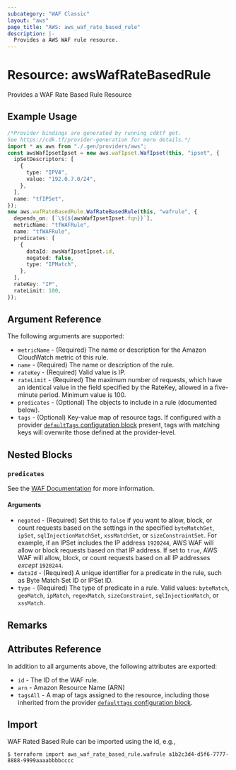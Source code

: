 ```yaml
---
subcategory: "WAF Classic"
layout: "aws"
page_title: "AWS: aws_waf_rate_based_rule"
description: |-
  Provides a AWS WAF rule resource.
---
```


# Resource: awsWafRateBasedRule

Provides a WAF Rate Based Rule Resource

## Example Usage

```typescript
/*Provider bindings are generated by running cdktf get.
See https://cdk.tf/provider-generation for more details.*/
import * as aws from "./.gen/providers/aws";
const awsWafIpsetIpset = new aws.wafIpset.WafIpset(this, "ipset", {
  ipSetDescriptors: [
    {
      type: "IPV4",
      value: "192.0.7.0/24",
    },
  ],
  name: "tfIPSet",
});
new aws.wafRateBasedRule.WafRateBasedRule(this, "wafrule", {
  depends_on: [`\${${awsWafIpsetIpset.fqn}}`],
  metricName: "tfWAFRule",
  name: "tfWAFRule",
  predicates: [
    {
      dataId: awsWafIpsetIpset.id,
      negated: false,
      type: "IPMatch",
    },
  ],
  rateKey: "IP",
  rateLimit: 100,
});

```

## Argument Reference

The following arguments are supported:

* `metricName` - (Required) The name or description for the Amazon CloudWatch metric of this rule.
* `name` - (Required) The name or description of the rule.
* `rateKey` - (Required) Valid value is IP.
* `rateLimit` - (Required) The maximum number of requests, which have an identical value in the field specified by the RateKey, allowed in a five-minute period. Minimum value is 100.
* `predicates` - (Optional) The objects to include in a rule (documented below).
* `tags` - (Optional) Key-value map of resource tags. If configured with a provider [`defaultTags` configuration block](https://registry.terraform.io/providers/hashicorp/aws/latest/docs#default_tags-configuration-block) present, tags with matching keys will overwrite those defined at the provider-level.

## Nested Blocks

### `predicates`

See the [WAF Documentation](https://docs.aws.amazon.com/waf/latest/APIReference/API_Predicate.html) for more information.

#### Arguments

* `negated` - (Required) Set this to `false` if you want to allow, block, or count requests
  based on the settings in the specified `byteMatchSet`, `ipSet`, `sqlInjectionMatchSet`, `xssMatchSet`, or `sizeConstraintSet`.
  For example, if an IPSet includes the IP address `1920244`, AWS WAF will allow or block requests based on that IP address.
  If set to `true`, AWS WAF will allow, block, or count requests based on all IP addresses *except* `1920244`.
* `dataId` - (Required) A unique identifier for a predicate in the rule, such as Byte Match Set ID or IPSet ID.
* `type` - (Required) The type of predicate in a rule. Valid values: `byteMatch`, `geoMatch`, `ipMatch`, `regexMatch`, `sizeConstraint`, `sqlInjectionMatch`, or `xssMatch`.

## Remarks

## Attributes Reference

In addition to all arguments above, the following attributes are exported:

* `id` - The ID of the WAF rule.
* `arn` - Amazon Resource Name (ARN)
* `tagsAll` - A map of tags assigned to the resource, including those inherited from the provider [`defaultTags` configuration block](https://registry.terraform.io/providers/hashicorp/aws/latest/docs#default_tags-configuration-block).

## Import

WAF Rated Based Rule can be imported using the id, e.g.,

```console
$ terraform import aws_waf_rate_based_rule.wafrule a1b2c3d4-d5f6-7777-8888-9999aaaabbbbcccc
```
